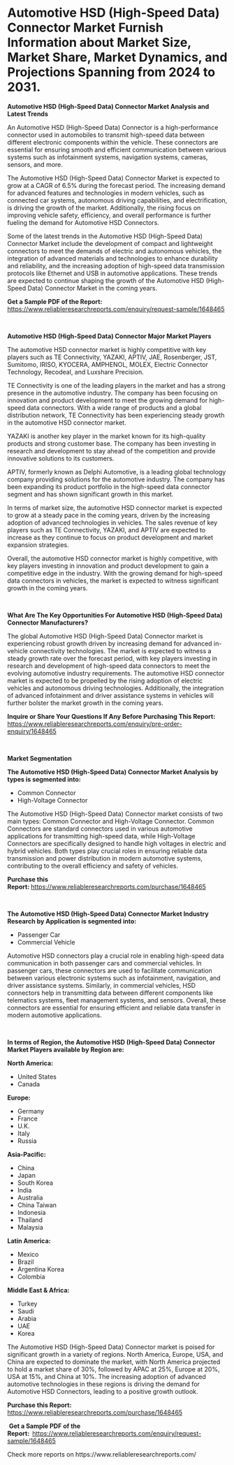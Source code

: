 <p><h1>Automotive HSD (High-Speed Data) Connector Market Furnish Information about Market Size, Market Share, Market Dynamics, and Projections Spanning from 2024 to 2031.</h1></p><p><strong>Automotive HSD (High-Speed Data) Connector Market Analysis and Latest Trends</strong></p>
<p><p>An Automotive HSD (High-Speed Data) Connector is a high-performance connector used in automobiles to transmit high-speed data between different electronic components within the vehicle. These connectors are essential for ensuring smooth and efficient communication between various systems such as infotainment systems, navigation systems, cameras, sensors, and more.</p><p>The Automotive HSD (High-Speed Data) Connector Market is expected to grow at a CAGR of 6.5% during the forecast period. The increasing demand for advanced features and technologies in modern vehicles, such as connected car systems, autonomous driving capabilities, and electrification, is driving the growth of the market. Additionally, the rising focus on improving vehicle safety, efficiency, and overall performance is further fueling the demand for Automotive HSD Connectors.</p><p>Some of the latest trends in the Automotive HSD (High-Speed Data) Connector Market include the development of compact and lightweight connectors to meet the demands of electric and autonomous vehicles, the integration of advanced materials and technologies to enhance durability and reliability, and the increasing adoption of high-speed data transmission protocols like Ethernet and USB in automotive applications. These trends are expected to continue shaping the growth of the Automotive HSD (High-Speed Data) Connector Market in the coming years.</p></p>
<p><strong>Get a Sample PDF of the Report:&nbsp;</strong> <a href="https://www.reliableresearchreports.com/enquiry/request-sample/1648465">https://www.reliableresearchreports.com/enquiry/request-sample/1648465</a></p>
<p>&nbsp;</p>
<p><strong>Automotive HSD (High-Speed Data) Connector Major Market Players</strong></p>
<p><p>The automotive HSD connector market is highly competitive with key players such as TE Connectivity, YAZAKI, APTIV, JAE, Rosenberger, JST, Sumitomo, IRISO, KYOCERA, AMPHENOL, MOLEX, Electric Connector Technology, Recodeal, and Luxshare Precision. </p><p>TE Connectivity is one of the leading players in the market and has a strong presence in the automotive industry. The company has been focusing on innovation and product development to meet the growing demand for high-speed data connectors. With a wide range of products and a global distribution network, TE Connectivity has been experiencing steady growth in the automotive HSD connector market.</p><p>YAZAKI is another key player in the market known for its high-quality products and strong customer base. The company has been investing in research and development to stay ahead of the competition and provide innovative solutions to its customers.</p><p>APTIV, formerly known as Delphi Automotive, is a leading global technology company providing solutions for the automotive industry. The company has been expanding its product portfolio in the high-speed data connector segment and has shown significant growth in this market.</p><p>In terms of market size, the automotive HSD connector market is expected to grow at a steady pace in the coming years, driven by the increasing adoption of advanced technologies in vehicles. The sales revenue of key players such as TE Connectivity, YAZAKI, and APTIV are expected to increase as they continue to focus on product development and market expansion strategies.</p><p>Overall, the automotive HSD connector market is highly competitive, with key players investing in innovation and product development to gain a competitive edge in the industry. With the growing demand for high-speed data connectors in vehicles, the market is expected to witness significant growth in the coming years.</p></p>
<p>&nbsp;</p>
<p><strong>What Are The Key Opportunities For Automotive HSD (High-Speed Data) Connector Manufacturers?</strong></p>
<p><p>The global Automotive HSD (High-Speed Data) Connector market is experiencing robust growth driven by increasing demand for advanced in-vehicle connectivity technologies. The market is expected to witness a steady growth rate over the forecast period, with key players investing in research and development of high-speed data connectors to meet the evolving automotive industry requirements. The automotive HSD connector market is expected to be propelled by the rising adoption of electric vehicles and autonomous driving technologies. Additionally, the integration of advanced infotainment and driver assistance systems in vehicles will further bolster the market growth in the coming years.</p></p>
<p><strong>Inquire or Share Your Questions If Any Before Purchasing This Report:</strong> <a href="https://www.reliableresearchreports.com/enquiry/pre-order-enquiry/1648465">https://www.reliableresearchreports.com/enquiry/pre-order-enquiry/1648465</a></p>
<p>&nbsp;</p>
<p><strong>Market Segmentation</strong></p>
<p><strong>The Automotive HSD (High-Speed Data) Connector Market Analysis by types is segmented into:</strong></p>
<p><ul><li>Common Connector</li><li>High-Voltage Connector</li></ul></p>
<p><p>The Automotive HSD (High-Speed Data) Connector market consists of two main types: Common Connector and High-Voltage Connector. Common Connectors are standard connectors used in various automotive applications for transmitting high-speed data, while High-Voltage Connectors are specifically designed to handle high voltages in electric and hybrid vehicles. Both types play crucial roles in ensuring reliable data transmission and power distribution in modern automotive systems, contributing to the overall efficiency and safety of vehicles.</p></p>
<p><strong>Purchase this Report:&nbsp;</strong><a href="https://www.reliableresearchreports.com/purchase/1648465">https://www.reliableresearchreports.com/purchase/1648465</a></p>
<p>&nbsp;</p>
<p><strong>The Automotive HSD (High-Speed Data) Connector Market Industry Research by Application is segmented into:</strong></p>
<p><ul><li>Passenger Car</li><li>Commercial Vehicle</li></ul></p>
<p><p>Automotive HSD connectors play a crucial role in enabling high-speed data communication in both passenger cars and commercial vehicles. In passenger cars, these connectors are used to facilitate communication between various electronic systems such as infotainment, navigation, and driver assistance systems. Similarly, in commercial vehicles, HSD connectors help in transmitting data between different components like telematics systems, fleet management systems, and sensors. Overall, these connectors are essential for ensuring efficient and reliable data transfer in modern automotive applications.</p></p>
<p>&nbsp;</p>
<p><strong>In terms of Region, the Automotive HSD (High-Speed Data) Connector Market Players available by Region are:</strong></p>
<p>
    <p> <strong> North America: </strong>
        <ul>
            <li>United States</li>
            <li>Canada</li>
        </ul>
        </p> 
    <p> <strong> Europe: </strong>
        <ul>
            <li>Germany</li>
            <li>France</li>
            <li>U.K.</li>
            <li>Italy</li>
            <li>Russia</li>
        </ul>
        </p> 
    <p> <strong> Asia-Pacific: </strong>
        <ul>
            <li>China</li>
            <li>Japan</li>
            <li>South Korea</li>
            <li>India</li>
            <li>Australia</li>
            <li>China Taiwan</li>
            <li>Indonesia</li>
            <li>Thailand</li>
            <li>Malaysia</li>
        </ul>
        </p> 
    <p> <strong> Latin America: </strong>
        <ul>
            <li>Mexico</li>
            <li>Brazil</li>
            <li>Argentina Korea</li>
            <li>Colombia</li>
        </ul>
        </p> 
    <p> <strong> Middle East & Africa: </strong>
        <ul>
            <li>Turkey</li>
            <li>Saudi</li>
            <li>Arabia</li>
            <li>UAE</li>
            <li>Korea</li>
        </ul>
    </p>
    </p>
<p><p>The Automotive HSD (High-Speed Data) Connector market is poised for significant growth in a variety of regions. North America, Europe, USA, and China are expected to dominate the market, with North America projected to hold a market share of 30%, followed by APAC at 25%, Europe at 20%, USA at 15%, and China at 10%. The increasing adoption of advanced automotive technologies in these regions is driving the demand for Automotive HSD Connectors, leading to a positive growth outlook.</p></p>
<p><strong>Purchase this Report: </strong><a href="https://www.reliableresearchreports.com/purchase/1648465">https://www.reliableresearchreports.com/purchase/1648465</a></p>
<p>&nbsp;<strong>Get a Sample PDF of the Report:&nbsp;&nbsp;</strong><a href="https://www.reliableresearchreports.com/enquiry/request-sample/1648465">https://www.reliableresearchreports.com/enquiry/request-sample/1648465</a></p>
<p><strong></strong></p>
<p>Check more reports on https://www.reliableresearchreports.com/</p>
